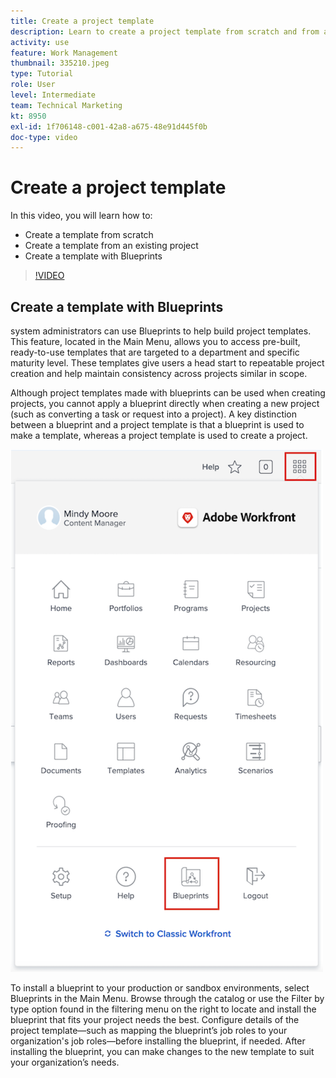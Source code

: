 ```yaml
---
title: Create a project template
description: Learn to create a project template from scratch and from an existing template.
activity: use
feature: Work Management
thumbnail: 335210.jpeg
type: Tutorial
role: User
level: Intermediate
team: Technical Marketing
kt: 8950
exl-id: 1f706148-c001-42a8-a675-48e91d445f0b
doc-type: video
---
```

# Create a project template

In this video, you will learn how to:

* Create a template from scratch
* Create a template from an existing project
* Create a template with Blueprints

>[!VIDEO](https://video.tv.adobe.com/v/335210/?quality=12)

## Create a template with Blueprints 

  system administrators can use Blueprints to help build project templates. This feature, located in the Main Menu, allows you to access pre-built, ready-to-use templates that are targeted to a department and specific maturity level. These templates give users a head start to repeatable project creation and help maintain consistency across projects similar in scope. 

Although project templates made with blueprints can be used when creating projects, you cannot apply a blueprint directly when creating a new project (such as converting a task or request into a project). A key distinction between a blueprint and a project template is that a blueprint is used to make a template, whereas a project template is used to create a project. 

![Blueprints in Main Menu](assets/pt-blueprints-01.png)

To install a blueprint to your production or sandbox environments, select Blueprints in the Main Menu. Browse through the catalog or use the Filter by type option found in the filtering menu on the right to locate and install the blueprint that fits your project needs the best. Configure details of the project template—such as mapping the blueprint’s job roles to your organization's job roles—before installing the blueprint, if needed. After installing the blueprint, you can make changes to the new template to suit your organization’s needs.
